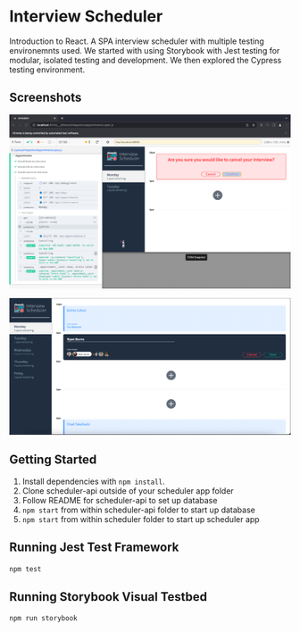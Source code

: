 # Interview Scheduler

Introduction to React. A SPA interview scheduler with multiple testing environemnts used. We started with using Storybook with Jest testing for modular, isolated testing and development. We then explored the Cypress testing environment.

## Screenshots

!["Cypress"](https://github.com/Ryan-M-Burns/scheduler/blob/main/public/images/screenshots/cypress-test-environment.png)

!["Book Interview"](https://github.com/Ryan-M-Burns/scheduler/blob/main/public/images/screenshots/book-interview.png)

## Getting Started

1. Install dependencies with `npm install`.
2. Clone scheduler-api outside of your scheduler app folder
3. Follow README for scheduler-api to set up database
4. `npm start` from within scheduler-api folder to start up database 
5. `npm start` from within scheduler folder to start up scheduler app

## Running Jest Test Framework

```sh
npm test
```
## Running Storybook Visual Testbed

```sh
npm run storybook
```